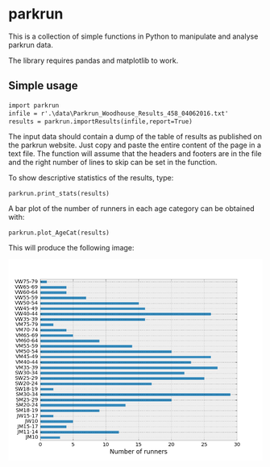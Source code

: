 # parkrun
This is a collection of simple functions in Python to manipulate and analyse parkrun data.

The library requires pandas and matplotlib to work.

## Simple usage
    import parkrun
    infile = r'.\data\Parkrun_Woodhouse_Results_458_04062016.txt'
    results = parkrun.importResults(infile,report=True)

The input data should contain a dump of the table of results as published on the parkrun website. Just copy and paste the entire content of the page in a text file.
The function will assume that the headers and footers are in the file and the right number of lines to skip can be set in the function.

To show descriptive statistics of the results, type:

    parkrun.print_stats(results)
    
A bar plot of the number of runners in each age category can be obtained with:

    parkrun.plot_AgeCat(results)
    
This will produce the following image:

![example](./output/Woodhouse_Age_Categories_458_04062016.png)

